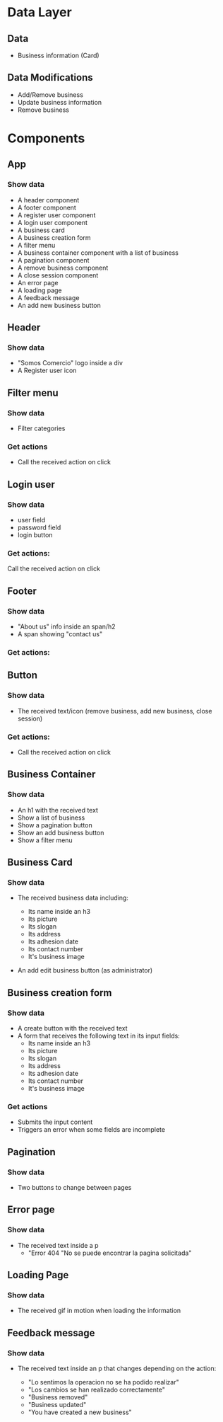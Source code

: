 # Data Layer

## Data

- Business information (Card)

## Data Modifications

- Add/Remove business
- Update business information
- Remove business

# Components

## App

### Show data

- A header component
- A footer component
- A register user component
- A login user component
- A business card
- A business creation form
- A filter menu
- A business container component with a list of business
- A pagination component
- A remove business component
- A close session component
- An error page
- A loading page
- A feedback message
- An add new business button

## Header

### Show data

- "Somos Comercio" logo inside a div
- A Register user icon

## Filter menu

### Show data

- Filter categories

### Get actions

- Call the received action on click

## Login user

### Show data

- user field
- password field
- login button

### Get actions:

Call the received action on click

## Footer

### Show data

- "About us" info inside an span/h2
- A span showing "contact us"

### Get actions:

## Button

### Show data

- The received text/icon (remove business, add new business, close session)

### Get actions:

- Call the received action on click

## Business Container

### Show data

- An h1 with the received text
- Show a list of business
- Show a pagination button
- Show an add business button
- Show a filter menu

## Business Card

### Show data

- The received business data including:

  - Its name inside an h3
  - Its picture
  - Its slogan
  - Its address
  - Its adhesion date
  - Its contact number
  - It's business image

- An add edit business button (as administrator)

## Business creation form

### Show data

- A create button with the received text
- A form that receives the following text in its input fields:
  - Its name inside an h3
  - Its picture
  - Its slogan
  - Its address
  - Its adhesion date
  - Its contact number
  - It's business image

### Get actions

- Submits the input content
- Triggers an error when some fields are incomplete

## Pagination

### Show data

- Two buttons to change between pages

## Error page

### Show data

- The received text inside a p
  - "Error 404 "No se puede encontrar la pagina solicitada"

## Loading Page

### Show data

- The received gif in motion when loading the information

## Feedback message

### Show data

- The received text inside an p that changes depending on the action:

  - "Lo sentimos la operacion no se ha podido realizar"
  - "Los cambios se han realizado correctamente"
  - "Business removed"
  - "Business updated"
  - "You have created a new business"
